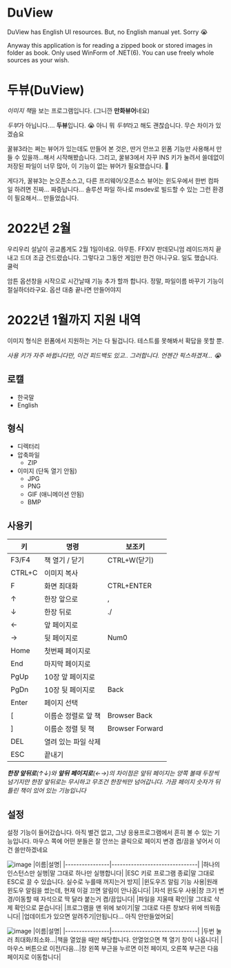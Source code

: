 # DuView
DuView has English UI resources. But, no English manual yet. Sorry 😭

Anyway this application is for reading a zipped book or stored images in folder as book. Only used WinForm of .NET(6). You can use freely whole sources as your wish.



# 두뷰(DuView)
*이미지 책*을 보는 프로그램입니다. (그니깐 **만화뷰어**네요)

*두부*가 아닙니다.... **두뷰**입니다. 😭
아니 뭐 *두부*라고 해도 괜찮습니다. 무슨 차이가 있겠슴요

꿀뷰3라는 쩌는 뷰어가 있는데도 만들어 본 것은, 딴거 안쓰고 윈폼 기능만 사용해서 만들 수 있을까...해서 시작해봤습니다. 그리고, 꿀뷰3에서 자꾸 INS 키가 눌려서 쓸데없이 저장된 파일이 너무 많아, 이 기능이 없는 뷰어가 필요했습니다. 🤣

게다가, 꿀뷰3는 논오픈소스고, 다른 프리웨어/오픈소스 뷰어는 윈도우에서 한번 컴파일 하려면 진짜... 짜증납니다... 솔루션 파일 하나로 msdev로 빌드할 수 있는 그런 환경이 필요해서... 만들었습니다.

# 2022년 2월
우리우리 설날이 공교롭게도 2월 1일이네요. 아무튼. FFXIV 판데모니엄 레이드까지 끝내고 드뎌 조금 건드렸습니다. 그렇다고 그동안 게임만 한건 아니구요. 일도 했습니다. 쿨럭

암튼 옵션창을 시작으로 시간날때 기능 추가 할까 합니다. 정말, 파일이름 바꾸기 기능이 절실하더라구요. 옵션 대충 끝나면 만들어야지

# 2022년 1월까지 지원 내역

이미지 형식은 윈폼에서 지원하는 거는 다 될겁니다. 테스트를 못해봐서 확답을 못할 뿐.

*사용 키가 자주 바뀝니다만, 이건 피드백도 있고.. 그러합니다. 언젠간 픽스하겠져... 😭*

## 로캘
* 한국말
* English

## 형식
* 디렉터리
* 압축파일
	* ZIP
* 이미지 (단독 열기 안됨)
	* JPG
	* PNG
	* GIF (애니메이션 안됨)
	* BMP

## 사용키 
|키|명령|보조키|
|----------------|-------------------------------|----------------|
|F3/F4|책 열기 / 닫기|CTRL+W(닫기)
|CTRL+C|이미지 복사||
|F|화면 최대화|CTRL+ENTER|
|↑|한장 앞으로|,|
|↓|한장 뒤로|./|
|←|앞 페이지로||
|→|뒷 페이지로|Num0|
|Home|첫번째 페이지로||
|End|마지막 페이지로||
|PgUp|10장 앞 페이지로||
|PgDn|10장 뒷 페이지로|Back|
|Enter|페이지 선택||
|[|이름순 정렬로 앞 책|Browser Back|
|]|이름순 정렬 뒷 책|Browser Forward|
|DEL|열려 있는 파일 삭제||
|ESC|끝내기||

***한장 앞뒤로**(↑↓)와 **앞뒤 페이지로**(←→)의 차이점은 앞뒤 페이지는 양쪽 볼때 두장씩 넘기지만 한장 앞뒤로는 무시하고 무조건 한장씩만 넘어갑니다. 가끔 페이지 숫자가 뒤틀린 책이 있어 있는 기능입니다*


## 설정
설정 기능이 들어갔습니다. 아직 별건 없고, 그냥 응용프로그램에서 흔히 볼 수 있는 기능입니다. 마우스 쪽에 어떤 분들은 잘 안쓰는 클릭으로 페이지 변경 켬/끔을 넣어서 이건 쓸만하겠네요

![image](https://user-images.githubusercontent.com/7216647/151709401-facc531f-2f19-457c-a1f1-f8e5a681c976.png)
|이름|설명|
|----------------|-------------------------------|
|하나의 인스턴스만 실행|말 그대로 하나만 실행합니다|
|ESC 키로 프로그램 종료|말 그대로 ESC로 끌 수 있습니다. 실수로 누를때 꺼지는거 방지|
|윈도우즈 알림 기능 사용|원래 윈도우 알림을 썼는데, 현재 이걸 끄면 알림이 안나옵니다|
|자석 윈도우 사용|창 크기 변경/이동할 때 자석으로 딱 달라 붙는거 켬/끔입니다|
|파일을 지울때 확인|말 그대로 삭제 확인으로 묻습니다|
|프로그램을 맨 위에 보이기|말 그대로 다른 창보다 위에 띄워줍니다|
|업데이트가 있으면 알려주기|안됩니다... 아직 안만들었어요|

![image](https://user-images.githubusercontent.com/7216647/151709518-952b7908-3135-485f-b2bb-655fbce929a6.png)
|이름|설명|
|----------------|-------------------------------|
|두번 눌러 최대화/최소화...|책을 열었을 때만 해당합니다. 안열었으면 책 열기 창이 나옵니다|
|마우스 버튼으로 이전/다음...|창 왼쪽 부근을 누르면 이전 페이지, 오른쪽 부근은 다음 페이지로 이동합니다|
